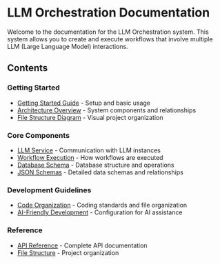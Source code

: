 # LLM Orchestration Documentation

Welcome to the documentation for the LLM Orchestration system. This system allows you to create and execute workflows that involve multiple LLM (Large Language Model) interactions.

## Contents

### Getting Started
- [Getting Started Guide](getting-started.md) - Setup and basic usage
- [Architecture Overview](architecture.md) - System components and relationships
- [File Structure Diagram](file-structure-diagram.md) - Visual project organization

### Core Components
- [LLM Service](llm-service.md) - Communication with LLM instances
- [Workflow Execution](workflow-execution.md) - How workflows are executed
- [Database Schema](database.md) - Database structure and operations
- [JSON Schemas](schemas/index.md) - Detailed data schemas and relationships

### Development Guidelines
- [Code Organization](code-organization.md) - Coding standards and file organization
- [AI-Friendly Development](../ai-config.json) - Configuration for AI assistance

### Reference
- [API Reference](api-reference.md) - Complete API documentation
- [File Structure](../filestructure.md) - Project organization
